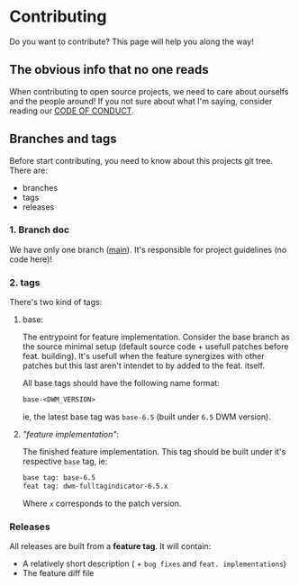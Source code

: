 # Contributing

Do you want to contribute? This page will help you along the way!

## The obvious info that no one reads

When contributing to open source projects, we need to care about
ourselfs and the people around! If you not sure about what I'm
saying, consider reading our [CODE OF CONDUCT].

[CODE OF CONDUCT]: CODE_OF_CONDUCT.md

## Branches and tags

Before start contributing, you need to know about this projects git
tree. There are:

- branches
- tags
- releases

### 1. Branch doc

We have only one branch ([main](https://github.com/nasccped/dwm-fulltag-indicator)).
It's responsible for project guidelines (no code here)!

### 2. tags

There's two kind of tags:

1. base:

    The entrypoint for feature implementation. Consider the base branch
    as the source minimal setup (default source code + usefull patches
    before feat. building). It's usefull when the feature synergizes
    with other patches but this last aren't intendet to by added to the
    feat. itself.

    All base tags should have the following name format:

    ```txt
    base-<DWM_VERSION>
    ```

    ie, the latest base tag was `base-6.5` (built under `6.5` DWM version).

2. _"feature implementation"_:

    The finished feature implementation. This tag should be built
    under it's respective `base` tag, ie:

    ```txt
    base tag: base-6.5
    feat tag: dwm-fulltagindicator-6.5.x
    ```

    Where `x` corresponds to the patch version.

### Releases

All releases are built from a **feature tag**. It will contain:
- A relatively short description ( + `bug fixes` and
  `feat. implementations`)
- The feature diff file

